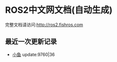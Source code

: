 # ROS2中文网文档(自动生成)

完整文档请访问:http://ros2.fishros.com

## 最近一次更新记录
- [小鱼](https://github.com/fishros) update:9760|36
